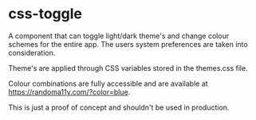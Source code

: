 # css-toggle

A component that can toggle light/dark theme's and change colour schemes for the entire app. The users system preferences are taken into consideration.

Theme's are applied through CSS variables stored in the themes.css file.

Colour combinations are fully accessible and are available at https://randoma11y.com/?color=blue.

This is just a proof of concept and shouldn't be used in production.
